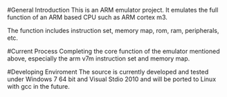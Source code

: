 #General Introduction 
This is an ARM emulator project. It emulates the full function of an ARM based CPU such as ARM cortex m3.

The function includes instruction set, memory map, rom, ram, peripherals, etc. 

#Current Process 
Completing the core function of the emulator mentioned above, especially the arm v7m instruction set and memory map.

#Developing Enviroment 
The source is currently developed and tested under Windows 7 64 bit and Visual Stdio 2010  and will be ported to Linux with gcc in the future.